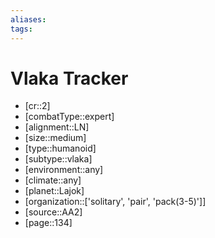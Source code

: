 ```yaml
---
aliases: 
tags: 
---
```


# Vlaka Tracker

- [cr::2]
- [combatType::expert]
- [alignment::LN]
- [size::medium]
- [type::humanoid]
- [subtype::vlaka]
- [environment::any]
- [climate::any]
- [planet::Lajok]
- [organization::['solitary', 'pair', 'pack(3-5)']]
- [source::AA2]
- [page::134]

